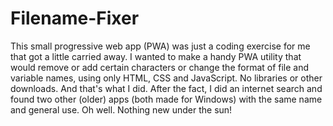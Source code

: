 # Filename-Fixer
This small progressive web app (PWA) was just a coding exercise for me that got a little carried away. I wanted to make a handy PWA utility that would remove or add certain characters or change the format of file and variable names, using only HTML, CSS and JavaScript. No libraries or other downloads. And that's what I did. After the fact, I did an internet search and found two other (older) apps (both made for Windows) with the same name and general use. Oh well. Nothing new under the sun!
